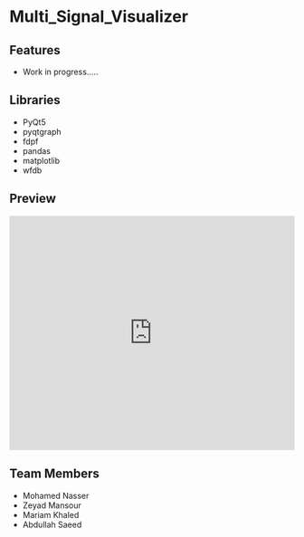 # Multi_Signal_Visualizer

## Features

- Work in progress.....

## Libraries

- PyQt5
- pyqtgraph
- fdpf
- pandas
- matplotlib
- wfdb

## Preview

<div style="position: relative; padding-bottom: 82.18029350104821%; height: 0;"><iframe src="https://www.loom.com/embed/aebe71b74f884c17b972e0784bf57d22" frameborder="0" webkitallowfullscreen mozallowfullscreen allowfullscreen style="position: absolute; top: 0; left: 0; width: 100%; height: 100%;"></iframe></div>

## Team Members

- Mohamed Nasser
- Zeyad Mansour
- Mariam Khaled
- Abdullah Saeed
